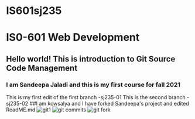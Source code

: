 # IS601sj235
# IS0-601 Web Development 
## Hello world! This is introduction to Git Source Code Management
### I am Sandeepa Jaladi and this is my first course for fall 2021
This is my first edit of the first branch -sj235-01
This is the second branch  -sj235-02
##I am kowsalya  and I have forked Sandeepa's project and edited ReadME.md
![git1](https://user-images.githubusercontent.com/90530329/133166621-ac506124-a5dd-45c4-a0e7-5873e60794bc.PNG)
![git commits](https://user-images.githubusercontent.com/90530329/133166671-6e5ebef9-3622-4cc7-aaec-3d3a43cbcac4.PNG)
![git fork](https://user-images.githubusercontent.com/90530329/133166692-867dddd2-11cf-4222-b46b-67ee1a3b00c5.PNG)


